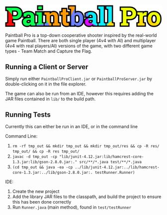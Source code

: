 ![Paintball Pro](res/assets/paintballlogo.png)

Paintball Pro is a top-down cooperative shooter inspired by the real-world 
game Paintball. There are both single player (4v4 with AI) and multiplayer 
(4v4 with real players/AI) versions of the game, with two different game 
types - Team Match and Capture the Flag.

## Running a Client or Server

Simply run either `PaintballProClient.jar` or `PaintballProServer.jar` by double-clicking on it in the file explorer.

The game can also be run from an IDE, however this requires adding the JAR files contained in `lib/` to the build path.

## Running Tests

Currently this can either be run in an IDE, or in the command line

Command Line:
1. `rm -rf tmp_out && mkdir tmp_out && mkdir tmp_out/res && cp -R res/ tmp_out/ && cp -R res tmp_out/`
2. `javac -d tmp_out -cp "lib/junit-4.12.jar:lib/hamcrest-core-1.3.jar:lib/gson-2.8.0.jar:." src/**/*.java test/**/*.java`
3. `(cd tmp_out && java -ea -cp ../lib/junit-4.12.jar:../lib/hamcrest-core-1.3.jar:../lib/gson-2.8.0.jar:. testRunner.Runner)`

IDE:
1. Create the new project
2. Add the library JAR files to the classpath, and build the project to ensure this has been done correctly
3. Run `Runner.java` (main method), found in `test/testRunner`

